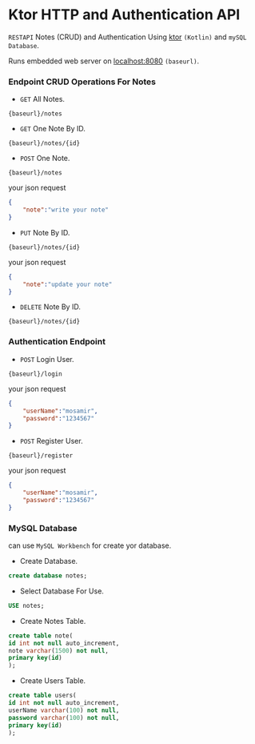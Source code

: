 # Ktor HTTP and Authentication API
`RESTAPI` Notes (CRUD) and Authentication Using [ktor](https://ktor.io/) `(Kotlin)` and `mySQL Database`.

Runs embedded web server on [localhost:8080](http://127.0.0.1:8080) `(baseurl)`.

### Endpoint CRUD Operations For Notes

- `GET` All Notes.
  
```
{baseurl}/notes
```

- `GET` One Note By ID.
  
```
{baseurl}/notes/{id}
```

- `POST` One Note.
  
```
{baseurl}/notes
```
your json request
```JSON
{
    "note":"write your note"
}
```

- `PUT` Note By ID.
  
```
{baseurl}/notes/{id}
```
your json request
```JSON
{
    "note":"update your note"
}
```

- `DELETE` Note By ID.
  
```
{baseurl}/notes/{id}
```

### Authentication Endpoint

- `POST` Login User.
  
```
{baseurl}/login
```
your json request
```JSON
{
    "userName":"mosamir",
    "password":"1234567"
}
```

- `POST` Register User.
  
```
{baseurl}/register
```
your json request
```JSON
{
    "userName":"mosamir",
    "password":"1234567"
}
```

### MySQL Database
can use `MySQL Workbench` for create yor database.

- Create Database.
```SQL
create database notes;
```

- Select Database For Use.
```SQL
USE notes;
```

- Create Notes Table.
```SQL
create table note(
id int not null auto_increment,
note varchar(1500) not null,
primary key(id)
);
```

- Create Users Table.
```SQL
create table users(
id int not null auto_increment,
userName varchar(100) not null,
password varchar(100) not null,
primary key(id)
);
```





